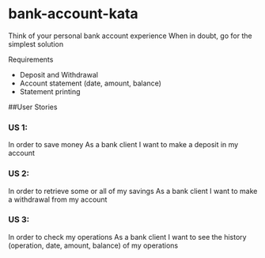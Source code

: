 # bank-account-kata
Think of your personal bank account experience When in doubt, go for the simplest solution

Requirements

- Deposit and Withdrawal
- Account statement (date, amount, balance)
- Statement printing


##User Stories

### US 1:
In order to save money
As a bank client
I want to make a deposit in my account

### US 2:
In order to retrieve some or all of my savings
As a bank client
I want to make a withdrawal from my account

### US 3:
In order to check my operations
As a bank client
I want to see the history (operation, date, amount, balance)  of my operations